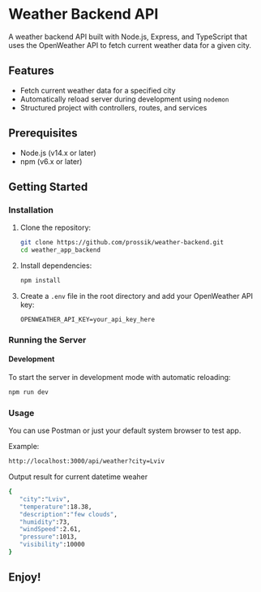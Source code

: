 # Weather Backend API

A weather backend API built with Node.js, Express, and TypeScript that uses the OpenWeather API to fetch current weather data for a given city.

## Features

- Fetch current weather data for a specified city
- Automatically reload server during development using `nodemon`
- Structured project with controllers, routes, and services

## Prerequisites

- Node.js (v14.x or later)
- npm (v6.x or later)

## Getting Started

### Installation

1. Clone the repository:

    ```bash
    git clone https://github.com/prossik/weather-backend.git
    cd weather_app_backend
    ```

2. Install dependencies:

    ```bash
    npm install
    ```

3. Create a `.env` file in the root directory and add your OpenWeather API key:

    ```plaintext
    OPENWEATHER_API_KEY=your_api_key_here
    ```


### Running the Server

#### Development

To start the server in development mode with automatic reloading:

```bash
npm run dev
```


### Usage

You can use Postman or just your default system browser to test app.

Example:

```bash
http://localhost:3000/api/weather?city=Lviv
```

Output result for current datetime weaher

```bash
{
   "city":"Lviv",
   "temperature":18.38,
   "description":"few clouds",
   "humidity":73,
   "windSpeed":2.61,
   "pressure":1013,
   "visibility":10000
}
```

## Enjoy!